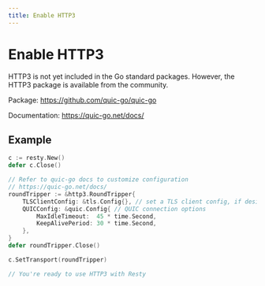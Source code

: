 ```yaml
---
title: Enable HTTP3
---
```


# Enable HTTP3

HTTP3 is not yet included in the Go standard packages. However, the HTTP3 package is available from the community.

Package: https://github.com/quic-go/quic-go

Documentation: https://quic-go.net/docs/

## Example

```go
c := resty.New()
defer c.Close()

// Refer to quic-go docs to customize configuration
// https://quic-go.net/docs/
roundTripper := &http3.RoundTripper{
    TLSClientConfig: &tls.Config{}, // set a TLS client config, if desired
    QUICConfig: &quic.Config{ // QUIC connection options
        MaxIdleTimeout:  45 * time.Second,
        KeepAlivePeriod: 30 * time.Second,
    },
}
defer roundTripper.Close()

c.SetTransport(roundTripper)

// You're ready to use HTTP3 with Resty
```

